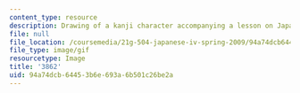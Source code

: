 ```yaml
---
content_type: resource
description: Drawing of a kanji character accompanying a lesson on Japanese.
file: null
file_location: /coursemedia/21g-504-japanese-iv-spring-2009/94a74dcb64453b6e693a6b501c26be2a_3862.gif
file_type: image/gif
resourcetype: Image
title: '3862'
uid: 94a74dcb-6445-3b6e-693a-6b501c26be2a
---
```


